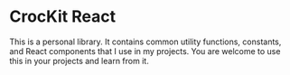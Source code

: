 # CrocKit React

This is a personal library. It contains common utility functions, constants, and React components that I use in my projects.
You are welcome to use this in your projects and learn from it. 

